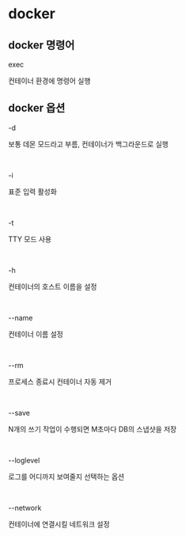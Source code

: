 # docker

## docker 명령어
exec

컨테이너 환경에 명령어 실행



## docker 옵션

-d

보통 데몬 모드라고 부름, 컨테이너가 백그라운드로 실행

<br>

-i

표준 입력 활성화

<br>

-t

TTY 모드 사용

<br>

-h

컨테이너의 호스트 이름을 설정

<br>

--name

컨테이너 이름 설정

<br>

--rm

프로세스 종료시 컨테이너 자동 제거

<br>

--save

N개의 쓰기 작업이 수행되면 M초마다 DB의 스냅샷을 저장

<br>

--loglevel

로그를 어디까지 보여줄지 선택하는 옵션

<br>


--network

컨테이너에 연결시킬 네트워크 설정